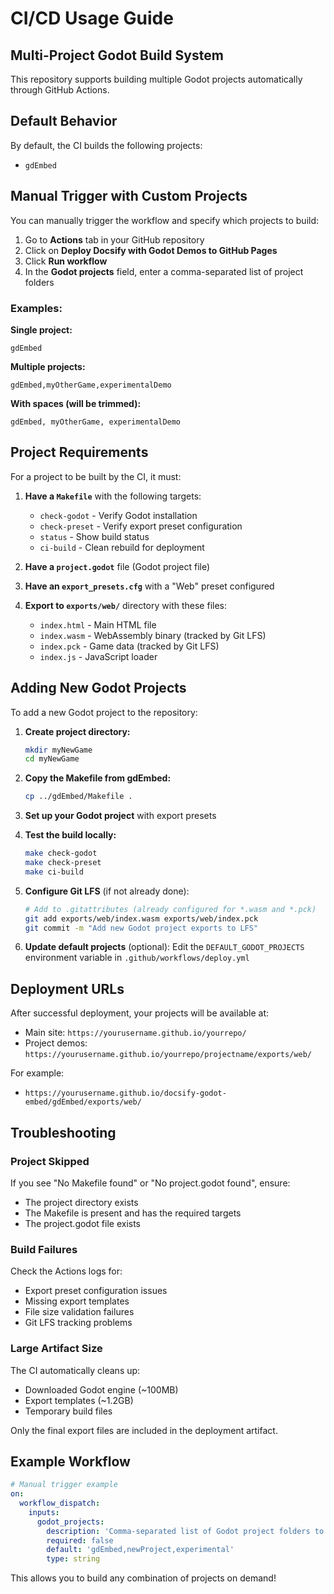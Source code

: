 # CI/CD Usage Guide

## Multi-Project Godot Build System

This repository supports building multiple Godot projects automatically through GitHub Actions.

## Default Behavior

By default, the CI builds the following projects:
- `gdEmbed`

## Manual Trigger with Custom Projects

You can manually trigger the workflow and specify which projects to build:

1. Go to **Actions** tab in your GitHub repository
2. Click on **Deploy Docsify with Godot Demos to GitHub Pages**
3. Click **Run workflow**
4. In the **Godot projects** field, enter a comma-separated list of project folders

### Examples:

**Single project:**
```
gdEmbed
```

**Multiple projects:**
```
gdEmbed,myOtherGame,experimentalDemo
```

**With spaces (will be trimmed):**
```
gdEmbed, myOtherGame, experimentalDemo
```

## Project Requirements

For a project to be built by the CI, it must:

1. **Have a `Makefile`** with the following targets:
   - `check-godot` - Verify Godot installation
   - `check-preset` - Verify export preset configuration  
   - `status` - Show build status
   - `ci-build` - Clean rebuild for deployment

2. **Have a `project.godot`** file (Godot project file)

3. **Have an `export_presets.cfg`** with a "Web" preset configured

4. **Export to `exports/web/`** directory with these files:
   - `index.html` - Main HTML file
   - `index.wasm` - WebAssembly binary (tracked by Git LFS)
   - `index.pck` - Game data (tracked by Git LFS)  
   - `index.js` - JavaScript loader

## Adding New Godot Projects

To add a new Godot project to the repository:

1. **Create project directory:**
   ```bash
   mkdir myNewGame
   cd myNewGame
   ```

2. **Copy the Makefile from gdEmbed:**
   ```bash
   cp ../gdEmbed/Makefile .
   ```

3. **Set up your Godot project** with export presets

4. **Test the build locally:**
   ```bash
   make check-godot
   make check-preset
   make ci-build
   ```

5. **Configure Git LFS** (if not already done):
   ```bash
   # Add to .gitattributes (already configured for *.wasm and *.pck)
   git add exports/web/index.wasm exports/web/index.pck
   git commit -m "Add new Godot project exports to LFS"
   ```

6. **Update default projects** (optional):
   Edit the `DEFAULT_GODOT_PROJECTS` environment variable in `.github/workflows/deploy.yml`

## Deployment URLs

After successful deployment, your projects will be available at:
- Main site: `https://yourusername.github.io/yourrepo/`
- Project demos: `https://yourusername.github.io/yourrepo/projectname/exports/web/`

For example:
- `https://yourusername.github.io/docsify-godot-embed/gdEmbed/exports/web/`

## Troubleshooting

### Project Skipped
If you see "No Makefile found" or "No project.godot found", ensure:
- The project directory exists
- The Makefile is present and has the required targets
- The project.godot file exists

### Build Failures
Check the Actions logs for:
- Export preset configuration issues
- Missing export templates
- File size validation failures
- Git LFS tracking problems

### Large Artifact Size
The CI automatically cleans up:
- Downloaded Godot engine (~100MB)
- Export templates (~1.2GB)
- Temporary build files

Only the final export files are included in the deployment artifact.

## Example Workflow

```yaml
# Manual trigger example
on:
  workflow_dispatch:
    inputs:
      godot_projects:
        description: 'Comma-separated list of Godot project folders to build'
        required: false
        default: 'gdEmbed,newProject,experimental'
        type: string
```

This allows you to build any combination of projects on demand!
